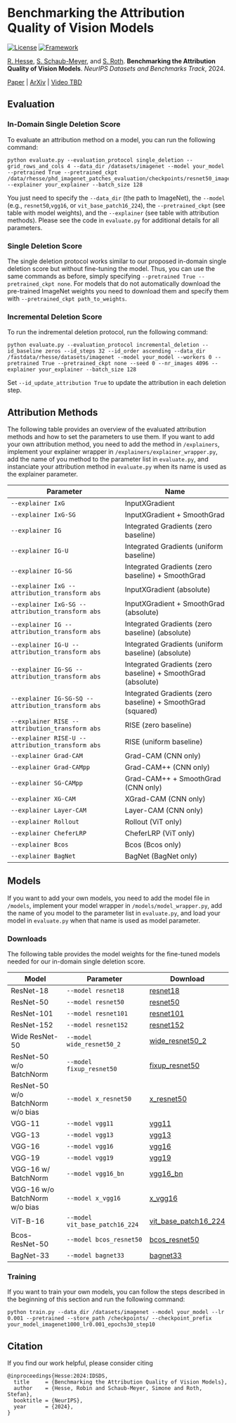 # Benchmarking the Attribution Quality of Vision Models

[![License](https://img.shields.io/badge/License-Apache%202.0-blue.svg)](https://opensource.org/licenses/Apache-2.0)
[![Framework](https://img.shields.io/badge/PyTorch-%23EE4C2C.svg?&logo=PyTorch&logoColor=white)](https://pytorch.org/)

[R. Hesse](https://robinhesse.github.io/), [S. Schaub-Meyer](https://schaubsi.github.io/), and [S. Roth](https://www.visinf.tu-darmstadt.de/visual_inference/people_vi/stefan_roth.en.jsp). **Benchmarking the Attribution Quality of Vision Models**. _NeurIPS Datasets and Benchmarks Track_, 2024.

[Paper](https://openreview.net/pdf?id=XmyxQaTyck) | [ArXiv](https://arxiv.org/abs/2407.11910) | [Video TBD](TBD)


## Evaluation

### In-Domain Single Deletion Score

To evaluate an attribution method on a model, you can run the following command:

```
python evaluate.py --evaluation_protocol single_deletion --grid_rows_and_cols 4 --data_dir /datasets/imagenet --model your_model --pretrained True --pretrained_ckpt /data/rhesse/phd_imagenet_patches_evaluation/checkpoints/resnet50_imagenet1000_lr0.001_epochs30_step10_osdi_checkpoint_best.pth.tar --explainer your_explainer --batch_size 128
```

You just need to specify the ```--data_dir``` (the path to ImageNet), the ```--model``` (e.g., ```resnet50```,```vgg16```, or ```vit_base_patch16_224```), the ```--pretrained_ckpt``` (see table with model weights), and the ```--explainer``` (see table with attribution methods). Please see the code in ```evaluate.py``` for additional details for all parameters.

### Single Deletion Score

The single deletion protocol works similar to our proposed in-domain single deletion score but without fine-tuning the model. Thus, you can use the same commands as before, simply specifying ```--pretrained True --pretrained_ckpt none```. For models that do not automatically download the pre-trained ImageNet weights you need to download them and specify them with ```--pretrained_ckpt path_to_weights```. 

### Incremental Deletion Score

To run the indremental deletion protocol, run the following command:

```
python evaluate.py --evaluation_protocol incremental_deletion --id_baseline zeros --id_steps 32 --id_order ascending --data_dir /fastdata/rhesse/datasets/imagenet --model your_model --workers 0 --pretrained True --pretrained_ckpt none --seed 0 --nr_images 4096 --explainer your_explainer --batch_size 128
```

Set ```--id_update_attribution True``` to update the attribution in each deletion step.

## Attribution Methods

The following table provides an overview of the evaluated attribution methods and how to set the parameters to use them. If you want to add your own attribution method, you need to add the method in ```/explainers```, implement your explainer wrapper in ```/explainers/explainer_wrapper.py```, add the name of you method to the parameter list in ```evaluate.py```, and instanciate your attribution method in ```evaluate.py``` when its name is used as the explainer parameter.

| Parameter | Name |
| --- | --- |
| `--explainer IxG ` | InputXGradient |
| `--explainer IxG-SG` | InputXGradient + SmoothGrad |
| `--explainer IG` | Integrated Gradients (zero baseline) |
| `--explainer IG-U` | Integrated Gradients (uniform baseline) |
| `--explainer IG-SG` | Integrated Gradients (zero baseline) + SmoothGrad |
| `--explainer IxG --attribution_transform abs` | InputXGradient (absolute) |
| `--explainer IxG-SG --attribution_transform abs` | InputXGradient + SmoothGrad (absolute) |
| `--explainer IG --attribution_transform abs` | Integrated Gradients (zero baseline) (absolute) |
| `--explainer IG-U --attribution_transform abs` | Integrated Gradients (uniform baseline) (absolute) |
| `--explainer IG-SG --attribution_transform abs` | Integrated Gradients (zero baseline) + SmoothGrad (absolute)|
| `--explainer IG-SG-SQ --attribution_transform abs` | Integrated Gradients (zero baseline) + SmoothGrad (squared) |
| `--explainer RISE --attribution_transform abs` | RISE (zero baseline) |
| `--explainer RISE-U --attribution_transform abs` | RISE (uniform baseline) |
| `--explainer Grad-CAM` | Grad-CAM (CNN only) |
| `--explainer Grad-CAMpp` | Grad-CAM++ (CNN only) |
| `--explainer SG-CAMpp` | Grad-CAM++ + SmoothGrad (CNN only) |
| `--explainer XG-CAM` | XGrad-CAM (CNN only) |
| `--explainer Layer-CAM` | Layer-CAM (CNN only) |
| `--explainer Rollout` | Rollout (ViT only) |
| `--explainer CheferLRP` | CheferLRP (ViT only) |
| `--explainer Bcos` | Bcos (Bcos only) |
| `--explainer BagNet` | BagNet (BagNet only) |



## Models

If you want to add your own models, you need to add the model file in ```/models```, implement your model wrapper in ```/models/model_wrapper.py```, add the name of you model to the parameter list in ```evaluate.py```, and load your model in ```evaluate.py``` when that name is used as model parameter.

### Downloads

The following table provides the model weights for the fine-tuned models needed for our in-domain single deletion score.

| Model | Parameter | Download |
| --- | --- | --- |
| ResNet-18 | `--model resnet18` | [resnet18](https://download.visinf.tu-darmstadt.de/data/2024-neurips-hesse-idsds/models_finetuned/resnet18_imagenet1000_lr0.001_epochs30_step10_checkpoint_best.pth.tar) |
| ResNet-50 | `--model resnet50` | [resnet50](https://download.visinf.tu-darmstadt.de/data/2024-neurips-hesse-idsds/models_finetuned/resnet50_imagenet1000_lr0.001_epochs30_step10_checkpoint_best.pth.tar) |
| ResNet-101 | `--model resnet101` | [resnet101](https://download.visinf.tu-darmstadt.de/data/2024-neurips-hesse-idsds/models_finetuned/resnet101_imagenet1000_lr0.001_epochs30_step10_checkpoint_best.pth.tar) |
| ResNet-152 | `--model resnet152` | [resnet152](https://download.visinf.tu-darmstadt.de/data/2024-neurips-hesse-idsds/models_finetuned/resnet152_imagenet1000_lr0.001_epochs30_step10_checkpoint_best.pth.tar) |
| Wide ResNet-50 | `--model wide_resnet50_2` | [wide_resnet50_2](https://download.visinf.tu-darmstadt.de/data/2024-neurips-hesse-idsds/models_finetuned/wide_resnet50_2_imagenet1000_lr0.001_epochs30_step10_checkpoint_best.pth.tar) |
| ResNet-50 w/o BatchNorm | `--model fixup_resnet50` | [fixup_resnet50](https://download.visinf.tu-darmstadt.de/data/2024-neurips-hesse-idsds/models_finetuned/fixup_resnet50_imagenet1000_lr0.001_epochs30_step10_checkpoint_best.pth.tar) |
| ResNet-50 w/o BatchNorm w/o bias | `--model x_resnet50` | [x_resnet50](https://download.visinf.tu-darmstadt.de/data/2024-neurips-hesse-idsds/models_finetuned/xresnet50_imagenet1000_lr0.001_epochs30_step10_checkpoint_best.pth.tar) |
| VGG-11 | `--model vgg11` | [vgg11](https://download.visinf.tu-darmstadt.de/data/2024-neurips-hesse-idsds/models_finetuned/vgg11_imagenet1000_lr0.001_epochs30_step10_checkpoint_best.pth.tar) |
| VGG-13 | `--model vgg13` | [vgg13](https://download.visinf.tu-darmstadt.de/data/2024-neurips-hesse-idsds/models_finetuned/vgg13_imagenet1000_lr0.001_epochs30_step10_checkpoint_best.pth.tar) |
| VGG-16 | `--model vgg16` | [vgg16](https://download.visinf.tu-darmstadt.de/data/2024-neurips-hesse-idsds/models_finetuned/vgg16_imagenet1000_lr0.001_epochs30_step10_checkpoint_best.pth.tar) |
| VGG-19 | `--model vgg19` | [vgg19](https://download.visinf.tu-darmstadt.de/data/2024-neurips-hesse-idsds/models_finetuned/vgg19_imagenet1000_lr0.001_epochs30_step10_checkpoint_best.pth.tar) |
| VGG-16 w/ BatchNorm | `--model vgg16_bn` | [vgg16_bn](https://download.visinf.tu-darmstadt.de/data/2024-neurips-hesse-idsds/models_finetuned/vgg16_bn_imagenet1000_lr0.001_epochs30_step10_checkpoint_best.pth.tar) |
| VGG-16 w/o BatchNorm w/o bias | `--model x_vgg16` | [x_vgg16](https://download.visinf.tu-darmstadt.de/data/2024-neurips-hesse-idsds/models_finetuned/xvgg16_imagenet1000_lr0.001_epochs30_step10_checkpoint_best.pth.tar) |
| ViT-B-16 | `--model vit_base_patch16_224` | [vit_base_patch16_224](https://download.visinf.tu-darmstadt.de/data/2024-neurips-hesse-idsds/models_finetuned/vit_base_patch16_224_imagenet1000_lr0.001_epochs30_step10_checkpoint_best.pth.tar) |
| Bcos-ResNet-50 | `--model bcos_resnet50` | [bcos_resnet50](https://download.visinf.tu-darmstadt.de/data/2024-neurips-hesse-idsds/models_finetuned/bcos_resnet50_imagenet1000_lr0.001_epochs30_step10_checkpoint_best.pth.tar) |
| BagNet-33 | `--model bagnet33` | [bagnet33](https://download.visinf.tu-darmstadt.de/data/2024-neurips-hesse-idsds/models_finetuned/bagnet33_imagenet1000_lr0.001_epochs30_step10_checkpoint_best.pth.tar) |

### Training

If you want to train your own models, you can follow the steps described in the beginning of this section and run the following command:

```
python train.py --data_dir /datasets/imagenet --model your_model --lr 0.001 --pretrained --store_path /checkpoints/ --checkpoint_prefix your_model_imagenet1000_lr0.001_epochs30_step10
```

## Citation

If you find our work helpful, please consider citing
```
@inproceedings{Hesse:2024:IDSDS,
  title     = {Benchmarking the Attribution Quality of Vision Models},
  author    = {Hesse, Robin and Schaub-Meyer, Simone and Roth, Stefan},
  booktitle = {NeurIPS},
  year      = {2024},
}
```